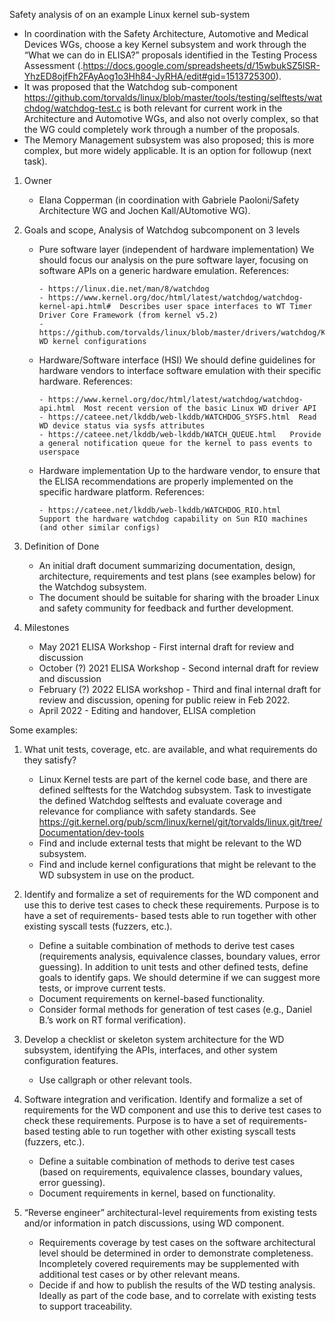 Safety analysis of on an example Linux kernel sub-system
  - In coordination with the Safety Architecture, Automotive and Medical Devices WGs, choose a key Kernel subsystem and work through the “What we can do in ELISA?” proposals        identified in the Testing Process Assessment (.https://docs.google.com/spreadsheets/d/15wbukSZ5lSR-YhzED8ojfFh2FAyAog1o3Hh84-JyRHA/edit#gid=1513725300).
  - It was proposed that the Watchdog sub-component https://github.com/torvalds/linux/blob/master/tools/testing/selftests/watchdog/watchdog-test.c  is both relevant for current work in the Architecture and Automotive WGs, and also not overly complex, so that the WG could completely work through a number of the proposals. 
  - The Memory Management subsystem was also proposed; this is more complex, but more widely applicable.  It is an option for followup (next task).

1. Owner
      - Elana Copperman (in coordination with Gabriele Paoloni/Safety Architecture WG and Jochen Kall/AUtomotive WG).

2. Goals and scope, Analysis of Watchdog subcomponent on 3 levels
      - Pure software layer (independent of hardware implementation)
            We should focus our analysis on the pure software layer, focusing on software APIs on a generic hardware emulation.  References:
            
            - https://linux.die.net/man/8/watchdog
            - https://www.kernel.org/doc/html/latest/watchdog/watchdog-kernel-api.html#  Describes user space interfaces to WT Timer Driver Core Framework (from kernel v5.2)
            - https://github.com/torvalds/linux/blob/master/drivers/watchdog/Kconfig  WD kernel configurations
            
      - Hardware/Software interface (HSI)
            We should define guidelines for hardware vendors to interface software emulation with their specific hardware.  References:
            
            - https://www.kernel.org/doc/html/latest/watchdog/watchdog-api.html  Most recent version of the basic Linux WD driver API
            - https://cateee.net/lkddb/web-lkddb/WATCHDOG_SYSFS.html  Read WD device status via sysfs attributes
            - https://cateee.net/lkddb/web-lkddb/WATCH_QUEUE.html   Provide a general notification queue for the kernel to pass events to userspace  
                
      - Hardware implementation
            Up to the hardware vendor, to ensure that the ELISA recommendations are properly implemented on the specific hardware 
            platform.  References:
            
            - https://cateee.net/lkddb/web-lkddb/WATCHDOG_RIO.html   Support the hardware watchdog capability on Sun RIO machines (and other similar configs)
            
3. Definition of Done
      - An initial draft document summarizing documentation, design, architecture, requirements and test plans (see examples below) for the Watchdog subsystem.  
      - The document should be suitable for sharing with the broader Linux and safety community for feedback and further development.

4. Milestones
      - May 2021 ELISA Workshop - First internal draft for review and discussion
      - October (?) 2021 ELISA Workshop - Second internal draft for review and discussion
      - February (?) 2022 ELISA workshop - Third and final internal draft for review and discussion, opening for public reiew in Feb 2022.
      - April 2022 - Editing and handover, ELISA completion

Some examples:
1. What unit tests, coverage, etc. are available, and what requirements do they satisfy?
      - Linux Kernel tests are part of the kernel code base, and there are defined selftests for the Watchdog subsystem. Task to investigate the defined Watchdog selftests and 	         evaluate coverage and relevance for compliance with safety standards.  See https://git.kernel.org/pub/scm/linux/kernel/git/torvalds/linux.git/tree/Documentation/dev-tools
      - Find and include external tests that might be relevant to the WD subsystem.
      - Find and include kernel configurations that might be relevant to the WD subsystem in use on the product.

2. Identify and formalize a set of requirements for the WD component and use this to derive test cases to check these requirements. Purpose is to have a set of requirements- based tests able to run together with other existing syscall tests (fuzzers, etc.).
      - Define a suitable combination of methods to derive test cases (requirements analysis, equivalence classes, boundary values, error guessing). In addition to unit tests and other defined tests, define goals to identify gaps. We should determine if we can suggest more tests, or improve current tests.
      - Document requirements on kernel-based functionality.
      - Consider formal methods for generation of test cases (e.g., Daniel B.’s work on RT formal verification).

3. Develop a checklist or skeleton system architecture for the WD subsystem, identifying the APIs, interfaces, and other system configuration features.
      - Use callgraph or other relevant tools.

4. Software integration and verification. Identify and formalize a set of requirements for the WD component and use this to derive test cases to check these requirements. Purpose is to have a set of requirements-based testing able to run together with other existing syscall tests (fuzzers, etc.).
      - Define a suitable combination of methods to derive test cases (based on requirements, equivalence classes, boundary values, error guessing). 	 	
      - Document requirements in kernel, based on functionality.

5. “Reverse engineer” architectural-level requirements from existing tests and/or information in patch discussions, using WD component. 	
      - Requirements coverage by test cases on the software architectural level should be determined in order to demonstrate completeness. Incompletely covered requirements may          be supplemented with additional test cases or by other relevant means.
      - Decide if and how to publish the results of the WD testing analysis. Ideally as part of the code base, and to correlate with existing tests to support traceability.
